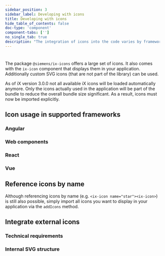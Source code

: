 ```yaml
---
sidebar_position: 3
sidebar_label: Developing with icons
title: Developing with icons
hide_table_of_contents: false
doc-type: 'component'
component-tabs: ['']
no_single_tab: true
description: "The integration of icons into the code varies by framework. To accommodate the diverse range of potential use cases, external icons can be integrated in addition to the existing icon set."
---
```



# 

The package `@siemens/ix-icons` offers a large set of icons.
It also comes with the `ix-icon` component that displays them in your application.
Additionally custom SVG icons (that are not part of the library) can be used.

As of iX version 3.0.0 not all available iX icons will be loaded automatically anymore.
Only the icons actually used in the application will be part of the bundle to reduce the overall bundle size significant. As a result, icons must now be imported explicitly.


## Icon usage in supported frameworks

### Angular

### Web components

### React

### Vue

## Reference icons by name

Although referencing icons by name (e.g. `<ix-icon name="star"><ix-icon>`) is still also possible, simply import all icons you want to display in your application via the `addIcons` method.


## Integrate external icons

### Technical requirements


### Internal SVG structure


